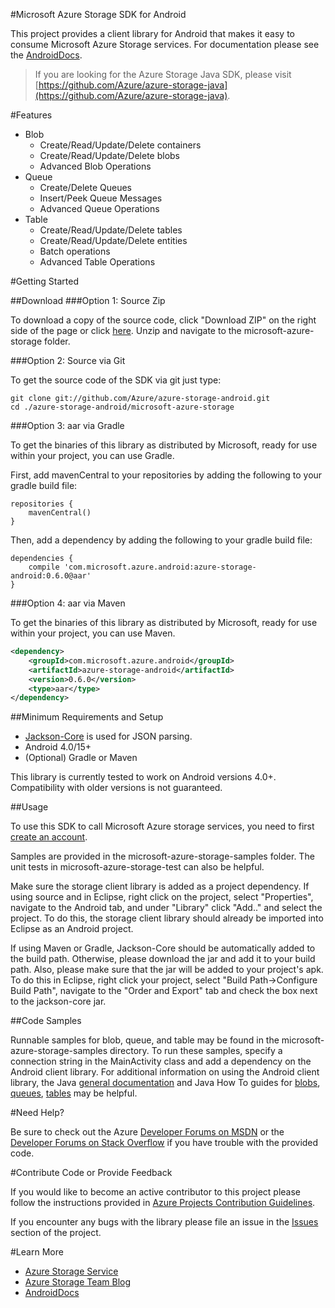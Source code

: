 #Microsoft Azure Storage SDK for Android

This project provides a client library for Android that makes it easy to consume Microsoft Azure Storage services. For documentation please see the [AndroidDocs](http://azure.github.io/azure-storage-android/).

> If you are looking for the Azure Storage Java SDK, please visit [https://github.com/Azure/azure-storage-java](https://github.com/Azure/azure-storage-java).

#Features
  * Blob
      * Create/Read/Update/Delete containers
      * Create/Read/Update/Delete blobs
      * Advanced Blob Operations
  * Queue
      * Create/Delete Queues
      * Insert/Peek Queue Messages
      * Advanced Queue Operations
  * Table
      * Create/Read/Update/Delete tables
      * Create/Read/Update/Delete entities
      * Batch operations
      * Advanced Table Operations

#Getting Started

##Download
###Option 1: Source Zip

To download a copy of the source code, click "Download ZIP" on the right side of the page or click [here](https://github.com/Azure/azure-storage-android/archive/master.zip). Unzip and navigate to the microsoft-azure-storage folder.

###Option 2: Source via Git

To get the source code of the SDK via git just type:

    git clone git://github.com/Azure/azure-storage-android.git
    cd ./azure-storage-android/microsoft-azure-storage

###Option 3: aar via Gradle

To get the binaries of this library as distributed by Microsoft, ready for use within your project, you can use Gradle.

First, add mavenCentral to your repositories by adding the following to your gradle build file:

    repositories {
        mavenCentral()
    }

Then, add a dependency by adding the following to your gradle build file:

    dependencies {
        compile 'com.microsoft.azure.android:azure-storage-android:0.6.0@aar'
    }

###Option 4: aar via Maven

To get the binaries of this library as distributed by Microsoft, ready for use within your project, you can use Maven.

```xml
<dependency>
	<groupId>com.microsoft.azure.android</groupId>
	<artifactId>azure-storage-android</artifactId>
	<version>0.6.0</version>
	<type>aar</type>
</dependency>
```

##Minimum Requirements and Setup
* [Jackson-Core](https://github.com/FasterXML/jackson-core) is used for JSON parsing. 
* Android 4.0/15+
* (Optional) Gradle or Maven

This library is currently tested to work on Android versions 4.0+. Compatibility with older versions is not guaranteed.

##Usage

To use this SDK to call Microsoft Azure storage services, you need to first [create an account](https://account.windowsazure.com/signup). 

Samples are provided in the microsoft-azure-storage-samples folder. The unit tests in microsoft-azure-storage-test can also be helpful.

Make sure the storage client library is added as a project dependency. If using source and in Eclipse, right click on the project, select "Properties", navigate to the Android tab, and under "Library" click "Add.." and select the project. To do this, the storage client library should already be imported into Eclipse as an Android project.

If using Maven or Gradle, Jackson-Core should be automatically added to the build path. Otherwise, please download the jar and add it to your build path. Also, please make sure that the jar will be added to your project's apk. To do this in Eclipse, right click your project, select "Build Path->Configure Build Path", navigate to the "Order and Export" tab and check the box next to the jackson-core jar.

##Code Samples

Runnable samples for blob, queue, and table may be found in the microsoft-azure-storage-samples directory. To run these samples, specify a connection string in the MainActivity class and add a dependency on the Android client library. For additional information on using the Android client library, the Java [general documentation](http://azure.microsoft.com/en-us/develop/java/) and Java How To guides for [blobs](http://azure.microsoft.com/en-us/documentation/articles/storage-java-how-to-use-blob-storage/), [queues](http://azure.microsoft.com/en-us/documentation/articles/storage-java-how-to-use-queue-storage/), [tables](http://azure.microsoft.com/en-us/documentation/articles/storage-java-how-to-use-table-storage/) may be helpful.

#Need Help?

Be sure to check out the Azure [Developer Forums on MSDN](http://social.msdn.microsoft.com/Forums/windowsazure/en-US/home?forum=windowsazuredata) or the [Developer Forums on Stack Overflow](http://stackoverflow.com/questions/tagged/azure+windows-azure-storage) if you have trouble with the provided code.

#Contribute Code or Provide Feedback

If you would like to become an active contributor to this project please follow the instructions provided in [Azure Projects Contribution Guidelines](http://azure.github.io/guidelines.html).

If you encounter any bugs with the library please file an issue in the [Issues](https://github.com/Azure/azure-storage-android/issues) section of the project.

#Learn More
* [Azure Storage Service](http://azure.microsoft.com/en-us/documentation/services/storage/)
* [Azure Storage Team Blog](http://blogs.msdn.com/b/windowsazurestorage/)
* [AndroidDocs](http://azure.github.io/azure-storage-android/)
